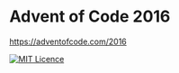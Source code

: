 # Advent of Code 2016

https://adventofcode.com/2016

[![MIT Licence](https://badges.frapsoft.com/os/mit/mit.svg?v=103)](https://opensource.org/licenses/mit-license.php)
